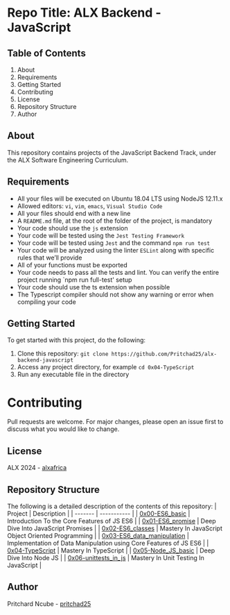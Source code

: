 # Repo Title: ALX Backend - JavaScript

## Table of Contents
1. About
2. Requirements
3. Getting Started
4. Contributing
5. License
6. Repository Structure
7. Author

## About <a name="about"></a>
This repository contains projects of the JavaScript Backend Track, under the ALX Software Engineering Curriculum.

## Requirements <a name="requirements"></a>
- All your files will be executed on Ubuntu 18.04 LTS using NodeJS 12.11.x
- Allowed editors: `vi`, `vim`, `emacs`, `Visual Studio Code`
- All your files should end with a new line
- A `README.md` file, at the root of the folder of the project, is mandatory
- Your code should use the `js` extension
- Your code will be tested using the `Jest Testing Framework`
- Your code will be tested using `Jest` and the command `npm run test`
- Your code will be analyzed using the linter `ESLint` along with specific rules that we’ll provide
- All of your functions must be exported
- Your code needs to pass all the tests and lint. You can verify the entire project running `npm run full-test'
setup
- Your code should use the ts extension when possible
- The Typescript compiler should not show any warning or error when compiling your code

## Getting Started <a name="getting-started"></a>
To get started with this project, do the following:

1. Clone this repository: `git clone https://github.com/Pritchad25/alx-backend-javascript`
2. Access any project directory, for example `cd 0x04-TypeScript`
3. Run any executable file in the directory

# Contributing <a name="contributing"></a>
Pull requests are welcome. For major changes, please open an issue first to discuss what you would like to change.

## License <a name="license"></a>
ALX 2024 - [alxafrica](https://www.alxafrica.com)

## Repository Structure <a name="repository-structure"></a>
The following is a detailed description of the contents of this repository:
| Project | Description |
| ------- | ----------- |
| [0x00-ES6_basic](0x00-ES6_basic/) | Introduction To the Core Features of JS ES6 |
| [0x01-ES6_promise](0x01-ES6_promise/) | Deep Dive Into JavaScript Promises |
| [0x02-ES6_classes](0x02-ES6_classes/) | Mastery In JavaScript Object Oriented Programming |
| [0x03-ES6_data_manipulation](0x03-ES6_data_manipulation/) | Implementation of Data Manipulation using Core Features of JS ES6 |
| [0x04-TypeScript](0x04-TypeScript/) | Mastery In TypeScript |
| [0x05-Node_JS_basic](0x05-Node_JS_basic/) | Deep Dive Into Node JS |
| [0x06-unittests_in_js](0x06-unittests_in_js/) | Mastery In Unit Testing In JavaScript |

## Author <a name="author"></a>
Pritchard Ncube - [pritchad25](https://github.com/Pritchad25)

